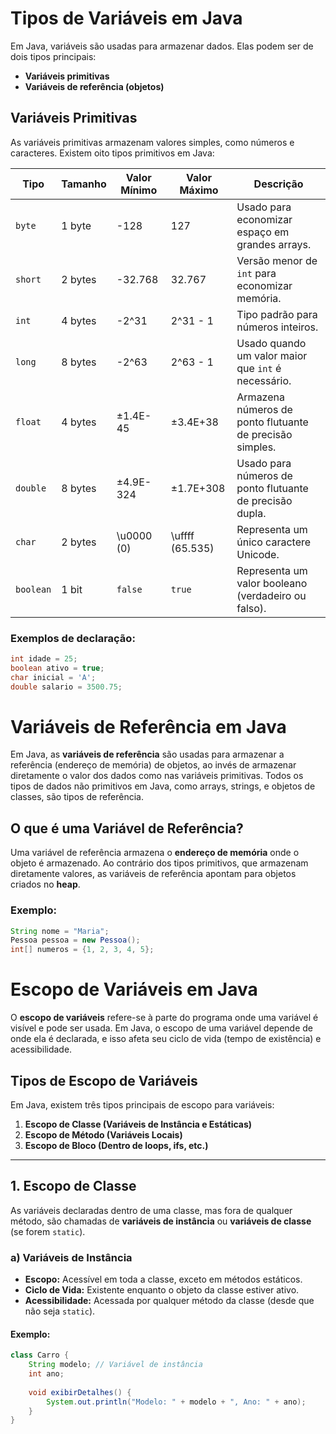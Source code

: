 # Tipos de Variáveis em Java

Em Java, variáveis são usadas para armazenar dados. Elas podem ser de dois tipos principais:

- **Variáveis primitivas**
- **Variáveis de referência (objetos)**

## Variáveis Primitivas

As variáveis primitivas armazenam valores simples, como números e caracteres. Existem oito tipos primitivos em Java:

| Tipo      | Tamanho | Valor Mínimo            | Valor Máximo            | Descrição                                       |
|-----------|---------|-------------------------|-------------------------|-------------------------------------------------|
| `byte`    | 1 byte  | -128                    | 127                     | Usado para economizar espaço em grandes arrays. |
| `short`   | 2 bytes | -32.768                 | 32.767                  | Versão menor de `int` para economizar memória.  |
| `int`     | 4 bytes | -2^31                   | 2^31 - 1                | Tipo padrão para números inteiros.              |
| `long`    | 8 bytes | -2^63                   | 2^63 - 1                | Usado quando um valor maior que `int` é necessário. |
| `float`   | 4 bytes | ±1.4E-45                | ±3.4E+38                | Armazena números de ponto flutuante de precisão simples. |
| `double`  | 8 bytes | ±4.9E-324               | ±1.7E+308               | Usado para números de ponto flutuante de precisão dupla. |
| `char`    | 2 bytes | \u0000 (0)              | \uffff (65.535)         | Representa um único caractere Unicode.          |
| `boolean` | 1 bit   | `false`                 | `true`                  | Representa um valor booleano (verdadeiro ou falso). |

### Exemplos de declaração:

```java
int idade = 25;
boolean ativo = true;
char inicial = 'A';
double salario = 3500.75;

```

# Variáveis de Referência em Java

Em Java, as **variáveis de referência** são usadas para armazenar a referência (endereço de memória) de objetos, ao invés de armazenar diretamente o valor dos dados como nas variáveis primitivas. Todos os tipos de dados não primitivos em Java, como arrays, strings, e objetos de classes, são tipos de referência.

## O que é uma Variável de Referência?

Uma variável de referência armazena o **endereço de memória** onde o objeto é armazenado. Ao contrário dos tipos primitivos, que armazenam diretamente valores, as variáveis de referência apontam para objetos criados no **heap**.

### Exemplo:

```java
String nome = "Maria";
Pessoa pessoa = new Pessoa();
int[] numeros = {1, 2, 3, 4, 5};
```

# Escopo de Variáveis em Java

O **escopo de variáveis** refere-se à parte do programa onde uma variável é visível e pode ser usada. Em Java, o escopo de uma variável depende de onde ela é declarada, e isso afeta seu ciclo de vida (tempo de existência) e acessibilidade.

## Tipos de Escopo de Variáveis

Em Java, existem três tipos principais de escopo para variáveis:

1. **Escopo de Classe (Variáveis de Instância e Estáticas)**
2. **Escopo de Método (Variáveis Locais)**
3. **Escopo de Bloco (Dentro de loops, ifs, etc.)**

---

## 1. Escopo de Classe

As variáveis declaradas dentro de uma classe, mas fora de qualquer método, são chamadas de **variáveis de instância** ou **variáveis de classe** (se forem `static`).

### a) Variáveis de Instância

- **Escopo:** Acessível em toda a classe, exceto em métodos estáticos.
- **Ciclo de Vida:** Existente enquanto o objeto da classe estiver ativo.
- **Acessibilidade:** Acessada por qualquer método da classe (desde que não seja `static`).
  
#### Exemplo:

```java
class Carro {
    String modelo; // Variável de instância
    int ano;
    
    void exibirDetalhes() {
        System.out.println("Modelo: " + modelo + ", Ano: " + ano);
    }
}
